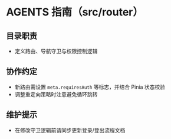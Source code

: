 # AGENTS 指南（src/router）

## 目录职责

- 定义路由、导航守卫与权限控制逻辑

## 协作约定

- 新路由需设置 `meta.requiresAuth` 等标志，并结合 Pinia 状态校验
- 调整重定向策略时注意避免循环跳转

## 维护提示

- 在修改守卫逻辑前请同步更新登录/登出流程文档
